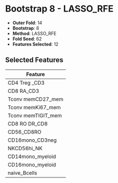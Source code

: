 # Bootstrap 8 - LASSO_RFE

- **Outer Fold**: 14
- **Bootstrap**: 8
- **Method**: LASSO_RFE
- **Fold Seed**: 62
- **Features Selected**: 12

## Selected Features

| Feature |
|---------|
| CD4 Treg _CD3 |
| CD8 RA_CD3 |
| Tconv memCD27_mem |
| Tconv memKi67_mem |
| Tconv memTIGIT_mem |
| CD8 RO DR_CD8 |
| CD56_CD8RO |
| CD16mono_CD3neg |
| NKCD56hi_NK |
| CD14mono_myeloid |
| CD16mono_myeloid |
| naive_Bcells |
